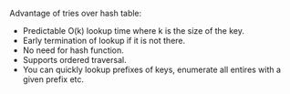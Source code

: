 Advantage of tries over hash table:
- Predictable O(k) lookup time where k is the size of the key.
- Early termination of lookup if it is not there.
- No need for hash function.
- Supports ordered traversal.
- You can quickly lookup prefixes of keys, enumerate all entires with a given prefix etc.
